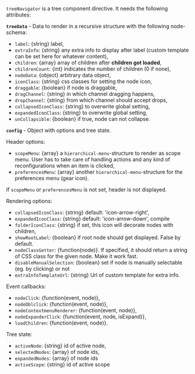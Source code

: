 `treeNavigator` is a tree component directive. It needs the following attributes:

__`treeData`__ - Data to render in a recursive structure with the following node-schema:

  * `label`: {string} label,
  * `extraInfo`: {string} any extra info to display after label (custom template can be set here for whatever content),
  * `children`: {array} array of children after __children got loaded__,
  * `childrenCount`: {int} indicates the number of children (0 if none),
  * `nodeData`: {object} arbitrary data object,
  * `iconClass`: {string} css classes for setting the node icon,
  * `draggable`: {boolean} if node is draggable,
  * `dragChannel`: {string} in which channel dragging happens,
  * `dropChannel`: {string} from which channel should accept drops,
  * `collapsedIconClass`: {string} to overwrite global setting,
  * `expandedIconClass`: {string} to overwrite global setting,
  * `unCollapsible`: {boolean} if true, node can not collapse.

__`config`__ - Object with options and tree state.

Header options:

   * `scopeMenu`: {array} a `hierarchical-menu`-structure to render as scope menu. User has to take care of
   handling actions and any kind of reconfigurations when an item is clicked,
   * `preferencesMenu`: {array} another `hierarchical-menu`-structure for the preferences menu (gear icon).

If `scopeMenu` or `preferencesMenu` is not set, header is not displayed.

Rendering options:

   * `collapsedIconClass`: {string} default: 'icon-arrow-right',
   * `expandedIconClass`: {string} default: 'icon-arrow-down', compile
   * `folderIconClass`: {string} if set, this icon will decorate nodes with children,
   * `showRootLabel`: {boolean} if root node should get displayed. False by default.
   * `nodeClassGetter`: {function(node)}. If specified, it should return a string of CSS class for the given node.
   Make it work fast.
   * `disableManualSelection`: {boolean} set if node is manually selectable (eg. by clicking) or not
   * `extraInfoTemplateUrl`: {string} Url of custom template for extra info.

Event callbacks:

   * `nodeClick`: {function(event, node)},
   * `nodeDblclick`: {function(event, node)},
   * `nodeContextmenuRenderer`: {function(event, node)},
   * `nodeExpanderClick`: {function(event, node, isExpand)},
   * `loadChildren`: {function(event, node)}.

Tree state:

   * `activeNode`: {string} id of active node,
   * `selectedNodes`: {array} of node ids,
   * `expandedNodes`: {array} of node ids
   * `activeScope`: {string} id of active scope